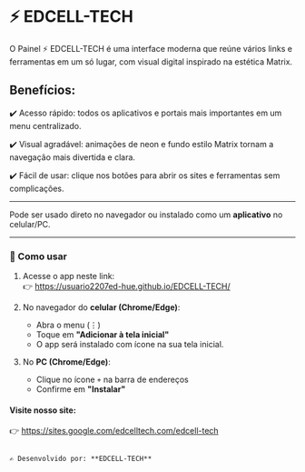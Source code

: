 # ⚡ EDCELL-TECH

O Painel ⚡ EDCELL-TECH é uma interface moderna que reúne vários links e ferramentas em um só lugar, com visual digital inspirado na estética Matrix.

## Benefícios:

✔️ Acesso rápido: todos os aplicativos e portais mais importantes em um menu centralizado.

✔️ Visual agradável: animações de neon e fundo estilo Matrix tornam a navegação mais divertida e clara.

✔️ Fácil de usar: clique nos botões para abrir os sites e ferramentas sem complicações.

---

Pode ser usado direto no navegador ou instalado como um **aplicativo** no celular/PC.

---

### 🚀 Como usar
1. Acesse o app neste link:  
   👉 https://usuario2207ed-hue.github.io/EDCELL-TECH/ 

2. No navegador do **celular (Chrome/Edge)**:  
   - Abra o menu (⋮)  
   - Toque em **"Adicionar à tela inicial"**  
   - O app será instalado com ícone na sua tela inicial.  

3. No **PC (Chrome/Edge)**:  
   - Clique no ícone `+` na barra de endereços  
   - Confirme em **"Instalar"**  

#### Visite nosso site: 

   👉 https://sites.google.com/edcelltech.com/edcell-tech

```

✍️ Desenvolvido por: **EDCELL-TECH**
